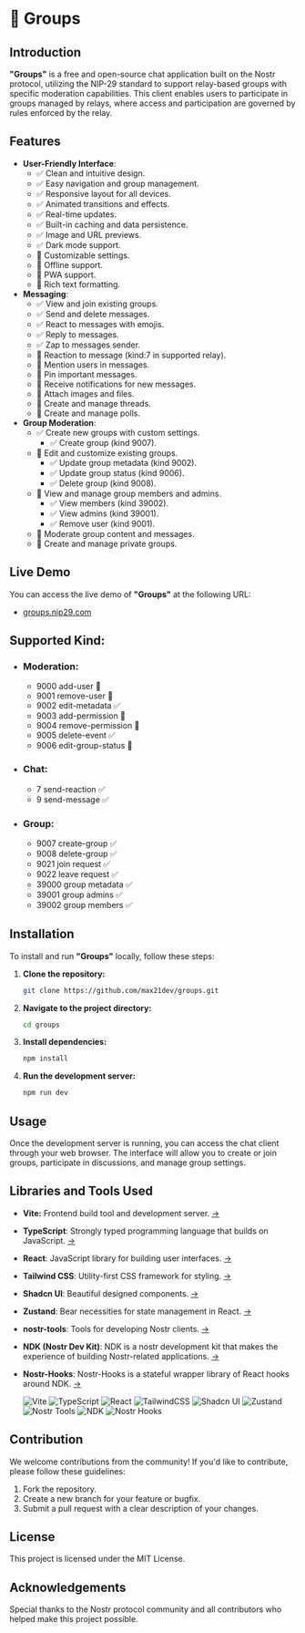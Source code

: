# 💬 Groups

## Introduction

**"Groups"** is a free and open-source chat application built on the Nostr protocol, utilizing the NIP-29 standard to support relay-based groups with specific moderation capabilities.
This client enables users to participate in groups managed by relays, where access and participation are governed by rules enforced by the relay.

## Features

- **User-Friendly Interface**:
  - ✅ Clean and intuitive design.
  - ✅ Easy navigation and group management.
  - ✅ Responsive layout for all devices.
  - ✅ Animated transitions and effects.
  - ✅ Real-time updates.
  - ✅ Built-in caching and data persistence.
  - ✅ Image and URL previews.
  - ✅ Dark mode support.
  - 🚧 Customizable settings.
  - 🚧 Offline support.
  - 🚧 PWA support.
  - 🚧 Rich text formatting.
- **Messaging**:
  - ✅ View and join existing groups.
  - ✅ Send and delete messages.
  - ✅ React to messages with emojis.
  - ✅ Reply to messages.
  - ✅ Zap to messages sender.
  - 🚧 Reaction to message (kind:7 in supported relay).
  - 🚧 Mention users in messages.
  - 🚧 Pin important messages.
  - 🚧 Receive notifications for new messages.
  - 🚧 Attach images and files.
  - 🚧 Create and manage threads.
  - 🚧 Create and manage polls.
- **Group Moderation**:
  - ✅ Create new groups with custom settings.
    - ✅ Create group (kind 9007).
  - 🚧 Edit and customize existing groups.
    - ✅ Update group metadata (kind 9002).
    - ✅ Update group status (kind 9006).
    - ✅ Delete group (kind 9008).
  - 🚧 View and manage group members and admins.
    - ✅ View members (kind 39002).
    - ✅ View admins (kind 39001).
    - ✅ Remove user (kind 9001).
  - 🚧 Moderate group content and messages.
  - 🚧 Create and manage private groups.

## Live Demo

You can access the live demo of **"Groups"** at the following URL:

- [groups.nip29.com](https://groups.nip29.com)

## Supported Kind: 
  - ### Moderation:
    - 9000	add-user 🚧
    - 9001	remove-user 🚧
    - 9002	edit-metadata ✅
    - 9003	add-permission 🚧
    - 9004	remove-permission 🚧
    - 9005	delete-event ✅
    - 9006	edit-group-status 🚧
  - ### Chat: 
    - 7 send-reaction ✅
    - 9 send-message ✅
  - ### Group:
    - 9007	create-group ✅
    - 9008	delete-group ✅
    - 9021	join request ✅
    - 9022	leave request ✅
    - 39000	group metadata ✅
    - 39001	group admins ✅
    - 39002	group members ✅
    

## Installation

To install and run **"Groups"** locally, follow these steps:

1. **Clone the repository:**
   ```bash
   git clone https://github.com/max21dev/groups.git
   ```
2. **Navigate to the project directory:**
   ```bash
   cd groups
   ```
3. **Install dependencies:**
   ```bash
   npm install
   ```
4. **Run the development server:**
   ```bash
   npm run dev
   ```

## Usage

Once the development server is running, you can access the chat client through your web browser. The interface will allow you to create or join groups, participate in discussions, and manage group settings.

## Libraries and Tools Used

- **Vite:** Frontend build tool and development server. [→](https://github.com/vitejs/vite)
- **TypeScript**: Strongly typed programming language that builds on JavaScript. [→](https://github.com/microsoft/TypeScript)
- **React**: JavaScript library for building user interfaces. [→](https://github.com/facebook/react)
- **Tailwind CSS**: Utility-first CSS framework for styling. [→](https://github.com/tailwindlabs/tailwindcss)
- **Shadcn UI**: Beautiful designed components. [→](https://github.com/shadcn-ui/ui)
- **Zustand**: Bear necessities for state management in React. [→](https://github.com/pmndrs/zustand)
- **nostr-tools**: Tools for developing Nostr clients. [→](https://github.com/nbd-wtf/nostr-tools)
- **NDK (Nostr Dev Kit)**: NDK is a nostr development kit that makes the experience of building Nostr-related applications. [→](https://github.com/nostr-dev-kit/ndk)
- **Nostr-Hooks**: Nostr-Hooks is a stateful wrapper library of React hooks around NDK. [→](https://github.com/ostyjs/nostr-hooks)

  ![Vite](https://img.shields.io/badge/vite-%23646CFF.svg?style=for-the-badge&logo=vite&logoColor=white)
  ![TypeScript](https://img.shields.io/badge/typescript-%23007ACC.svg?style=for-the-badge&logo=typescript&logoColor=white)
  ![React](https://img.shields.io/badge/react-%2320232a.svg?style=for-the-badge&logo=react&logoColor=%2361DAFB)
  ![TailwindCSS](https://img.shields.io/badge/tailwindcss-%2338B2AC.svg?style=for-the-badge&logo=tailwind-css&logoColor=white)
  ![Shadcn UI](https://img.shields.io/badge/Shadcn%20UI-%23FF0080.svg?style=for-the-badge&logoColor=white)
  ![Zustand](https://img.shields.io/badge/zustand-%235A67D8.svg?style=for-the-badge&logoColor=white)
  ![Nostr Tools](https://img.shields.io/badge/nostr-tools-%23FF0080.svg?style=for-the-badge&logoColor=white)
  ![NDK](https://img.shields.io/badge/NDK-%23B266FF.svg?style=for-the-badge&logoColor=white)
  ![Nostr Hooks](https://img.shields.io/badge/Nostr%20Hooks-%2300CC66.svg?style=for-the-badge&logoColor=white)

## Contribution

We welcome contributions from the community! If you'd like to contribute, please follow these guidelines:

1. Fork the repository.
2. Create a new branch for your feature or bugfix.
3. Submit a pull request with a clear description of your changes.

## License

This project is licensed under the MIT License.

## Acknowledgements

Special thanks to the Nostr protocol community and all contributors who helped make this project possible.
